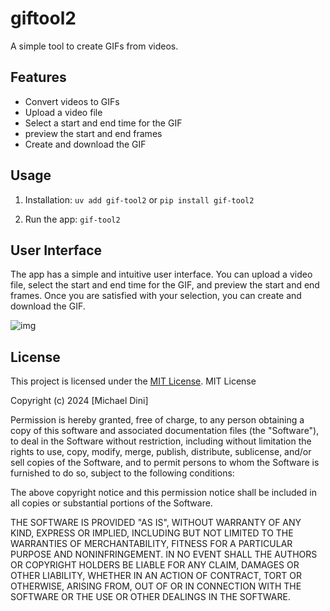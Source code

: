 # giftool2

A simple tool to create GIFs from videos.

## Features

- Convert videos to GIFs
- Upload a video file
- Select a start and end time for the GIF
- preview the start and end frames
- Create and download the GIF

## Usage

1. Installation: `uv add gif-tool2` or  `pip install gif-tool2`

2. Run the app:  `gif-tool2`

## User Interface

The app has a simple and intuitive user interface. You can upload a video file, select the start and end time for the GIF, and preview the start and end frames. Once you are satisfied with your selection, you can create and download the GIF.

![img](./homepage800x600.jpg)

## License

This project is licensed under the [MIT License](LICENSE).
MIT License

Copyright (c) 2024 [Michael Dini]

Permission is hereby granted, free of charge, to any person obtaining a copy
of this software and associated documentation files (the "Software"), to deal
in the Software without restriction, including without limitation the rights
to use, copy, modify, merge, publish, distribute, sublicense, and/or sell
copies of the Software, and to permit persons to whom the Software is
furnished to do so, subject to the following conditions:

The above copyright notice and this permission notice shall be included in all
copies or substantial portions of the Software.

THE SOFTWARE IS PROVIDED "AS IS", WITHOUT WARRANTY OF ANY KIND, EXPRESS OR
IMPLIED, INCLUDING BUT NOT LIMITED TO THE WARRANTIES OF MERCHANTABILITY,
FITNESS FOR A PARTICULAR PURPOSE AND NONINFRINGEMENT. IN NO EVENT SHALL THE
AUTHORS OR COPYRIGHT HOLDERS BE LIABLE FOR ANY CLAIM, DAMAGES OR OTHER
LIABILITY, WHETHER IN AN ACTION OF CONTRACT, TORT OR OTHERWISE, ARISING FROM,
OUT OF OR IN CONNECTION WITH THE SOFTWARE OR THE USE OR OTHER DEALINGS IN THE
SOFTWARE.
